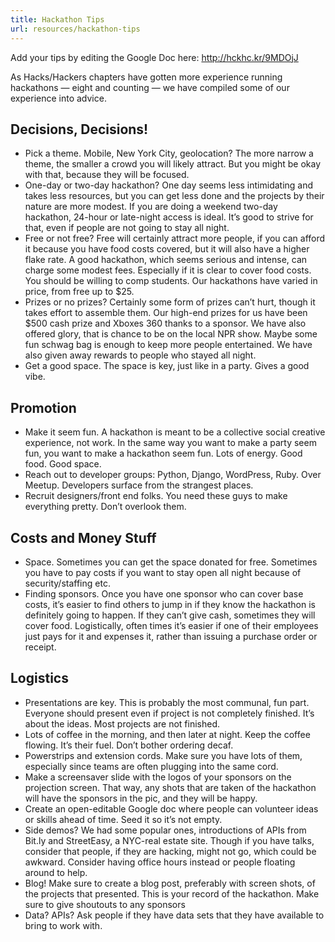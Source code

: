 ```yaml
---
title: Hackathon Tips
url: resources/hackathon-tips
---
```

Add your tips by editing the Google Doc here: <http://hckhc.kr/9MDOjJ>

As Hacks/Hackers chapters have gotten more experience running hackathons — eight and counting — we have compiled some of our experience into advice.

## Decisions, Decisions!

* Pick a theme. Mobile, New York City, geolocation? The more narrow a theme, the smaller a crowd you will likely attract. But you might be okay with that, because they will be focused.
* One-day or two-day hackathon? One day seems less intimidating and takes less resources, but you can get less done and the projects by their nature are more modest. If you are doing a weekend two-day hackathon, 24-hour or late-night access is ideal. It’s good to strive for that, even if people are not going to stay all night.
* Free or not free? Free will certainly attract more people, if you can afford it because you have food costs covered, but it will also have a higher flake rate. A good hackathon, which seems serious and intense, can charge some modest fees. Especially if it is clear to cover food costs. You should be willing to comp students. Our hackathons have varied in price, from free up to $25.
* Prizes or no prizes? Certainly some form of prizes can’t hurt, though it takes effort to assemble them. Our high-end prizes for us have been $500 cash prize and Xboxes 360 thanks to a sponsor. We have also offered glory, that is chance to be on the local NPR show. Maybe some fun schwag bag is enough to keep more people entertained. We have also given away rewards to people who stayed all night.
* Get a good space. The space is key, just like in a party. Gives a good vibe.

## Promotion

* Make it seem fun. A hackathon is meant to be a collective social creative experience, not work. In the same way you want to make a party seem fun, you want to make a hackathon seem fun. Lots of energy. Good food. Good space.
* Reach out to developer groups: Python, Django, WordPress, Ruby. Over Meetup. Developers surface from the strangest places.
* Recruit designers/front end folks. You need these guys to make everything pretty. Don’t overlook them.

## Costs and Money Stuff

* Space. Sometimes you can get the space donated for free. Sometimes you have to pay costs if you want to stay open all night because of security/staffing etc.
* Finding sponsors. Once you have one sponsor who can cover base costs, it’s easier to find others to jump in if they know the hackathon is definitely going to happen. If they can’t give cash, sometimes they will cover food. Logistically, often times it’s easier if one of their employees just pays for it and expenses it, rather than issuing a purchase order or receipt.

## Logistics

* Presentations are key. This is probably the most communal, fun part. Everyone should present even if project is not completely finished. It’s about the ideas. Most projects are not finished.
* Lots of coffee in the morning, and then later at night. Keep the coffee flowing. It’s their fuel. Don’t bother ordering decaf.
* Powerstrips and extension cords. Make sure you have lots of them, especially since teams are often plugging into the same cord.
* Make a screensaver slide with the logos of your sponsors on the projection screen. That way, any shots that are taken of the hackathon will have the sponsors in the pic, and they will be happy.
* Create an open-editable Google doc where people can volunteer ideas or skills ahead of time. Seed it so it’s not empty.
* Side demos? We had some popular ones, introductions of APIs from Bit.ly and StreetEasy, a NYC-real estate site. Though if you have talks, consider that people, if they are hacking, might not go, which could be awkward. Consider having office hours instead or people floating around to help.
* Blog! Make sure to create a blog post, preferably with screen shots, of the projects that presented. This is your record of the hackathon. Make sure to give shoutouts to any sponsors
* Data? APIs? Ask people if they have data sets that they have available to bring to work with.
